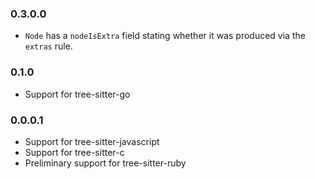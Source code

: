 ### 0.3.0.0

* `Node` has a `nodeIsExtra` field stating whether it was produced via the `extras` rule.

### 0.1.0

* Support for tree-sitter-go

### 0.0.0.1
* Support for tree-sitter-javascript
* Support for tree-sitter-c
* Preliminary support for tree-sitter-ruby

